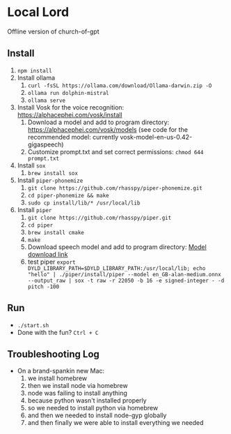 # Local Lord
Offline version of church-of-gpt

## Install
1. `npm install`
2. Install ollama
   1. `curl -fsSL https://ollama.com/download/Ollama-darwin.zip -O`
   2. `ollama run dolphin-mistral`
   3. `ollama serve`
3. Install Vosk for the voice recognition: https://alphacephei.com/vosk/install
   1. Download a model and add to program directory: https://alphacephei.com/vosk/models (see code for the recommended model: currently vosk-model-en-us-0.42-gigaspeech)
   2. Customize prompt.txt and set correct permissions: `chmod 644 prompt.txt`
4. Install `sox`
   1. `brew install sox`
5. Install `piper-phonemize`
   1. `git clone https://github.com/rhasspy/piper-phonemize.git`
   2. `cd piper-phonemize && make`
   3. `sudo cp install/lib/* /usr/local/lib`
6. Install `piper`
   1. `git clone https://github.com/rhasspy/piper.git`
   2. `cd piper`
   3. `brew install cmake`
   4. `make`
   5. Download speech model and add to program directory: [Model download link](https://huggingface.co/rhasspy/piper-voices/tree/main/en/en_GB/alan/medium)
   5. test piper `export DYLD_LIBRARY_PATH=$DYLD_LIBRARY_PATH:/usr/local/lib; echo "hello" | ./piper/install/piper --model en_GB-alan-medium.onnx --output_raw | sox -t raw -r 22050 -b 16 -e signed-integer - -d pitch -100`

## Run
- `./start.sh`
- Done with the fun? `Ctrl + C`

## Troubleshooting Log
- On a brand-spankin new Mac:
   1. we install homebrew
   2. then we install node via homebrew
   3. node was failing to install anything
   4. because python wasn't installed properly
   5. so we needed to install python via homebrew
   6. and then we needed to install node-gyp globally
   7. and then finally we were able to install everything we needed